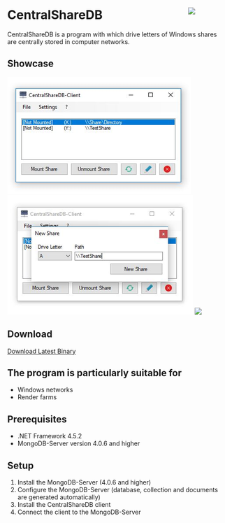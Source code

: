 # CentralShareDB <img src="https://github.com/laurence-trippen/CentralShareDB/blob/master/Preview/favicon.ico" align="right" width="90">
CentralShareDB is a program with which drive letters of Windows 
shares are centrally stored in computer networks.

## Showcase
![](https://github.com/laurence-trippen/CentralShareDB/blob/master/Preview/csdb-main.JPG?raw=true)
![](https://github.com/laurence-trippen/CentralShareDB/blob/master/Preview/csdb-new-share.JPG?raw=true)
![](https://github.com/laurence-trippen/CentralShareDB/blob/master/Preview/csdb-new-connection.JPGG?raw=true)

## Download

[Download Latest Binary](https://github.com/laurence-trippen/CentralShareDB/releases/latest)

## The program is particularly suitable for

* Windows networks
* Render farms

## Prerequisites
* .NET Framework 4.5.2
* MongoDB-Server version 4.0.6 and higher

## Setup
1. Install the MongoDB-Server (4.0.6 and higher)
2. Configure the MongoDB-Server (database, collection and documents are generated automatically)
3. Install the CentralShareDB client
4. Connect the client to the MongoDB-Server
